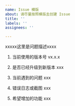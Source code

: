 ```yaml
---
name: Issue 模版
about: 请尽量按照模版去创建 Issue
title: ''
labels: ''
assignees: ''

---
```


xxxxx这里是问题描述xxxx

1. 当前使用的版本号
vx.x.x

2. 是否已经升级到新版本
xxx

3. 当前遇到的问题
xxx

4. 错误日志或截图
xxx

5. 希望增加的功能
xxx

